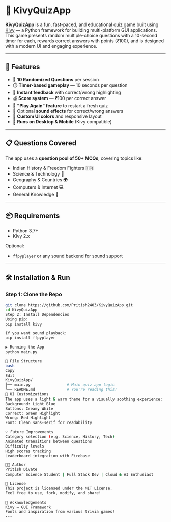 # 🧠 KivyQuizApp

**KivyQuizApp** is a fun, fast-paced, and educational quiz game built using [Kivy](https://kivy.org/) — a Python framework for building multi-platform GUI applications.  
This game presents random multiple-choice questions with a 10-second timer for each, rewards correct answers with points (₹100), and is designed with a modern UI and engaging experience.

---

## 🚀 Features

- 🎯 **10 Randomized Questions** per session  
- ⏱️ **Timer-based gameplay** — 10 seconds per question  
- 🎉 **Instant feedback** with correct/wrong highlighting  
- 💰 **Score system** — ₹100 per correct answer  
- 🔁 **"Play Again" feature** to restart a fresh quiz  
- 🎵 Optional **sound effects** for correct/wrong answers  
- 🌈 **Custom UI colors** and responsive layout  
- 📱 **Runs on Desktop & Mobile** (Kivy compatible)

---

## 📋 Questions Covered

The app uses a **question pool of 50+ MCQs**, covering topics like:

- Indian History & Freedom Fighters 🇮🇳  
- Science & Technology 🔬  
- Geography & Countries 🌍  
- Computers & Internet 💻  
- General Knowledge 🧠  

---

## 📦 Requirements

- Python 3.7+
- Kivy 2.x

Optional:
- `ffpyplayer` or any sound backend for sound support

---

## 🛠 Installation & Run

### Step 1: Clone the Repo

```bash
git clone https://github.com/Pritish2403/KivyQuizApp.git
cd KivyQuizApp
Step 2: Install Dependencies
Using pip:
pip install kivy

If you want sound playback:
pip install ffpyplayer

▶️ Running the App
python main.py

📁 File Structure
bash
Copy
Edit
KivyQuizApp/
├── main.py                # Main quiz app logic
└── README.md              # You're reading this!
🎨 UI Customizations
The app uses a light & warm theme for a visually soothing experience:
Background: Light Blue
Buttons: Creamy White
Correct: Green Highlight
Wrong: Red Highlight
Font: Clean sans-serif for readability

💡 Future Improvements
Category selection (e.g. Science, History, Tech)
Animated transitions between questions
Difficulty levels
High scores tracking
Leaderboard integration with Firebase

👨‍💻 Author
Pritish Divate
Computer Science Student | Full Stack Dev | Cloud & AI Enthusiast

🪪 License
This project is licensed under the MIT License.
Feel free to use, fork, modify, and share!

🙌 Acknowledgements
Kivy — GUI Framework
Fonts and inspiration from various trivia games!
---
